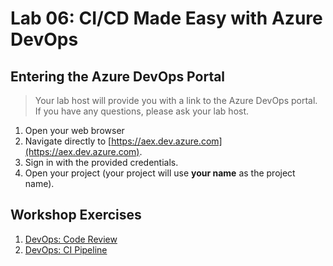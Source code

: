 # Lab 06: CI/CD Made Easy with Azure DevOps

## Entering the Azure DevOps Portal

> Your lab host will provide you with a link to the Azure DevOps portal. If you have any questions, please ask your lab host.

1. Open your web browser
2. Navigate directly to [https://aex.dev.azure.com](https://aex.dev.azure.com).
3. Sign in with the provided credentials.
4. Open your project (your project will use **your name** as the project name).

## Workshop Exercises

1. [DevOps: Code Review](6-1-devops-code-review.md)
2. [DevOps: CI Pipeline](6-2-devops-ci-pipeline.md)